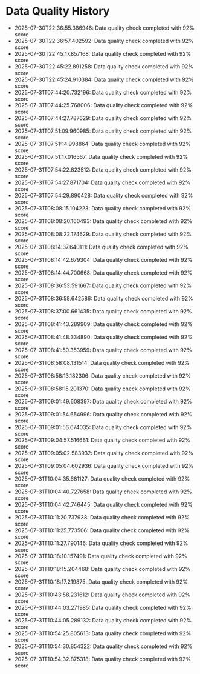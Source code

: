 # Data Quality History

- 2025-07-30T22:36:55.386946: Data quality check completed with 92% score
- 2025-07-30T22:36:57.402592: Data quality check completed with 92% score
- 2025-07-30T22:45:17.857168: Data quality check completed with 92% score
- 2025-07-30T22:45:22.891258: Data quality check completed with 92% score
- 2025-07-30T22:45:24.910384: Data quality check completed with 92% score
- 2025-07-31T07:44:20.732196: Data quality check completed with 92% score
- 2025-07-31T07:44:25.768006: Data quality check completed with 92% score
- 2025-07-31T07:44:27.787629: Data quality check completed with 92% score
- 2025-07-31T07:51:09.960985: Data quality check completed with 92% score
- 2025-07-31T07:51:14.998864: Data quality check completed with 92% score
- 2025-07-31T07:51:17.016567: Data quality check completed with 92% score
- 2025-07-31T07:54:22.823512: Data quality check completed with 92% score
- 2025-07-31T07:54:27.871704: Data quality check completed with 92% score
- 2025-07-31T07:54:29.890428: Data quality check completed with 92% score
- 2025-07-31T08:08:15.104223: Data quality check completed with 92% score
- 2025-07-31T08:08:20.160493: Data quality check completed with 92% score
- 2025-07-31T08:08:22.174629: Data quality check completed with 92% score
- 2025-07-31T08:14:37.640111: Data quality check completed with 92% score
- 2025-07-31T08:14:42.679304: Data quality check completed with 92% score
- 2025-07-31T08:14:44.700668: Data quality check completed with 92% score
- 2025-07-31T08:36:53.591667: Data quality check completed with 92% score
- 2025-07-31T08:36:58.642586: Data quality check completed with 92% score
- 2025-07-31T08:37:00.661435: Data quality check completed with 92% score
- 2025-07-31T08:41:43.289909: Data quality check completed with 92% score
- 2025-07-31T08:41:48.334890: Data quality check completed with 92% score
- 2025-07-31T08:41:50.353959: Data quality check completed with 92% score
- 2025-07-31T08:58:08.131514: Data quality check completed with 92% score
- 2025-07-31T08:58:13.182306: Data quality check completed with 92% score
- 2025-07-31T08:58:15.201370: Data quality check completed with 92% score
- 2025-07-31T09:01:49.608397: Data quality check completed with 92% score
- 2025-07-31T09:01:54.654996: Data quality check completed with 92% score
- 2025-07-31T09:01:56.674035: Data quality check completed with 92% score
- 2025-07-31T09:04:57.516661: Data quality check completed with 92% score
- 2025-07-31T09:05:02.583932: Data quality check completed with 92% score
- 2025-07-31T09:05:04.602936: Data quality check completed with 92% score
- 2025-07-31T10:04:35.681127: Data quality check completed with 92% score
- 2025-07-31T10:04:40.727658: Data quality check completed with 92% score
- 2025-07-31T10:04:42.746445: Data quality check completed with 92% score
- 2025-07-31T10:11:20.737938: Data quality check completed with 92% score
- 2025-07-31T10:11:25.773506: Data quality check completed with 92% score
- 2025-07-31T10:11:27.790146: Data quality check completed with 92% score
- 2025-07-31T10:18:10.157491: Data quality check completed with 92% score
- 2025-07-31T10:18:15.204468: Data quality check completed with 92% score
- 2025-07-31T10:18:17.219875: Data quality check completed with 92% score
- 2025-07-31T10:43:58.231612: Data quality check completed with 92% score
- 2025-07-31T10:44:03.271985: Data quality check completed with 92% score
- 2025-07-31T10:44:05.289132: Data quality check completed with 92% score
- 2025-07-31T10:54:25.805613: Data quality check completed with 92% score
- 2025-07-31T10:54:30.854322: Data quality check completed with 92% score
- 2025-07-31T10:54:32.875318: Data quality check completed with 92% score
